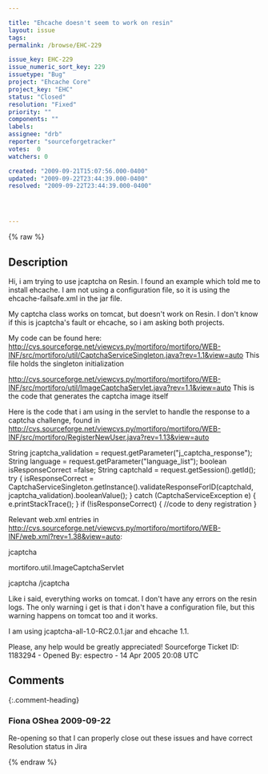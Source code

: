 ```yaml
---

title: "Ehcache doesn't seem to work on resin"
layout: issue
tags: 
permalink: /browse/EHC-229

issue_key: EHC-229
issue_numeric_sort_key: 229
issuetype: "Bug"
project: "Ehcache Core"
project_key: "EHC"
status: "Closed"
resolution: "Fixed"
priority: ""
components: ""
labels: 
assignee: "drb"
reporter: "sourceforgetracker"
votes:  0
watchers: 0

created: "2009-09-21T15:07:56.000-0400"
updated: "2009-09-22T23:44:39.000-0400"
resolved: "2009-09-22T23:44:39.000-0400"




---
```


{% raw %}

## Description

<div markdown="1" class="description">

Hi, i am trying to use jcaptcha on Resin. I found an
example which told me to install ehcache. I am not
using a configuration file, so it is using the
ehcache-failsafe.xml in the jar file.

My captcha class works on tomcat, but doesn't work on
Resin. I don't know if this is jcaptcha's fault or
ehcache, so i am asking both projects.

My code can be found here:
http://cvs.sourceforge.net/viewcvs.py/mortiforo/mortiforo/WEB-INF/src/mortiforo/util/CaptchaServiceSingleton.java?rev=1.1&view=auto
This file holds the singleton initialization

http://cvs.sourceforge.net/viewcvs.py/mortiforo/mortiforo/WEB-INF/src/mortiforo/util/ImageCaptchaServlet.java?rev=1.1&view=auto
This is the code that generates the captcha image itself

Here is the code that i am using in the servlet to
handle the response to a captcha challenge, found in
http://cvs.sourceforge.net/viewcvs.py/mortiforo/mortiforo/WEB-INF/src/mortiforo/RegisterNewUser.java?rev=1.13&view=auto

String jcaptcha\_validation =
request.getParameter("j\_captcha\_response");
        String language =
request.getParameter("language\_list");
        boolean isResponseCorrect =false;
        String captchaId = request.getSession().getId();
        try {
             isResponseCorrect =
CaptchaServiceSingleton.getInstance().validateResponseForID(captchaId,
                     jcaptcha_validation).booleanValue();
         } catch (CaptchaServiceException e) {
              e.printStackTrace(); 
        }
         if (!isResponseCorrect) {
             //code to deny registration
         }

Relevant web.xml entries in
http://cvs.sourceforge.net/viewcvs.py/mortiforo/mortiforo/WEB-INF/web.xml?rev=1.38&view=auto:

 <servlet>
        <servlet-name>jcaptcha</servlet-name>
       
<servlet-class>mortiforo.util.ImageCaptchaServlet</servlet-class>
    </servlet>

 <servlet-mapping>
        <servlet-name>jcaptcha</servlet-name>
        <url-pattern>/jcaptcha</url-pattern>
    </servlet-mapping>

Like i said, everything works on tomcat. I don't have
any errors on the resin logs. The only warning i get is
that i don't have a configuration file, but this
warning happens on tomcat too and it works. 

I am using jcaptcha-all-1.0-RC2.0.1.jar and ehcache 1.1.

Please, any help would be greatly appreciated!
Sourceforge Ticket ID: 1183294 - Opened By: espectro - 14 Apr 2005 20:08 UTC

</div>

## Comments


{:.comment-heading}
### **Fiona OShea** <span class="date">2009-09-22</span>

<div markdown="1" class="comment">

Re-opening so that I can properly close out these issues and have correct Resolution status in Jira

</div>



{% endraw %}
